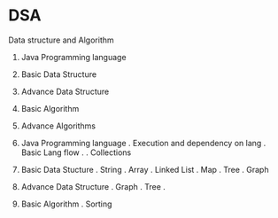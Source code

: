 # DSA
Data structure and Algorithm

1. Java Programming language
2. Basic Data Structure
3. Advance Data Structure
4. Basic Algorithm
5. Advance Algorithms


1. Java Programming language
    . Execution and dependency on lang
    . Basic Lang flow 
    . 
    . Collections

2. Basic Data Stucture
    . String
    . Array
    . Linked List
    . Map
    . Tree
    . Graph
    
3. Advance Data Structure
    . Graph
    . Tree
    . 

4. Basic Algorithm
    . Sorting
